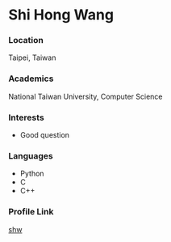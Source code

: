 # Shi Hong Wang

### Location

Taipei, Taiwan

### Academics

National Taiwan University, Computer Science

### Interests

- Good question

### Languages

- Python
- C
- C++

### Profile Link

[shw](https://github.com/x9453)
